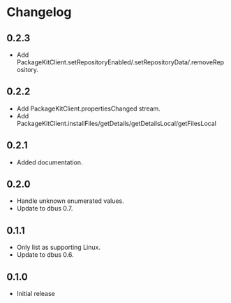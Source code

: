 # Changelog

## 0.2.3

* Add PackageKitClient.setRepositoryEnabled/.setRepositoryData/.removeRepository.

## 0.2.2

* Add PackageKitClient.propertiesChanged stream.
* Add PackageKitClient.installFiles/getDetails/getDetailsLocal/getFilesLocal

## 0.2.1

* Added documentation.

## 0.2.0

* Handle unknown enumerated values.
* Update to dbus 0.7.

## 0.1.1

* Only list as supporting Linux.
* Update to dbus 0.6.

## 0.1.0

* Initial release
